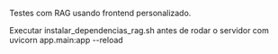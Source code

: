 Testes com RAG usando frontend personalizado.

Executar instalar_dependencias_rag.sh antes de rodar o servidor com uvicorn app.main:app --reload
